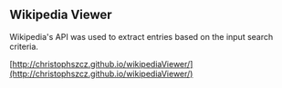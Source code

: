 ## Wikipedia Viewer

Wikipedia's API was used to extract entries based on the input search criteria.

[http://christophszcz.github.io/wikipediaViewer/](http://christophszcz.github.io/wikipediaViewer/)

